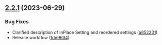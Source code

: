 ## [2.2.1](https://github.com/Meneltamar/fvtt-comprehend-languages/compare/v2.2.0...v2.2.1) (2023-06-29)


### Bug Fixes

* Clarified description of InPlace Setting and reordered settings ([a852231](https://github.com/Meneltamar/fvtt-comprehend-languages/commit/a8522310c0d0379a26523ee605cc5ddefb0491b5))
* Release workflow ([1de9634](https://github.com/Meneltamar/fvtt-comprehend-languages/commit/1de9634ca6af605305a7b57ac1735e1a69781e7a))
